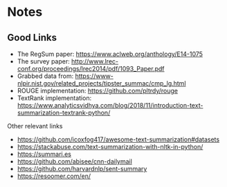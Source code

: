 # Notes

## Good Links

- The RegSum paper: <https://www.aclweb.org/anthology/E14-1075>
- The survey paper: <http://www.lrec-conf.org/proceedings/lrec2014/pdf/1093_Paper.pdf>
- Grabbed data from: <https://www-nlpir.nist.gov/related_projects/tipster_summac/cmp_lg.html>
- ROUGE implementation: <https://github.com/pltrdy/rouge>
- TextRank implementation: <https://www.analyticsvidhya.com/blog/2018/11/introduction-text-summarization-textrank-python/>

Other relevant links
- <https://github.com/icoxfog417/awesome-text-summarization#datasets>
- <https://stackabuse.com/text-summarization-with-nltk-in-python/>
- <https://summari.es>
- <https://github.com/abisee/cnn-dailymail>
- <https://github.com/harvardnlp/sent-summary>
- <https://resoomer.com/en/>
